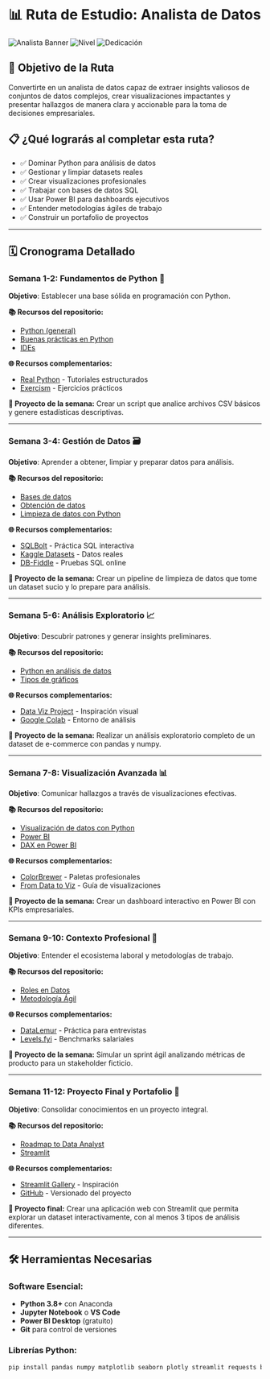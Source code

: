 # 📊 Ruta de Estudio: Analista de Datos

![Analista Banner](https://img.shields.io/badge/Duración-8--12%20semanas-blue) ![Nivel](https://img.shields.io/badge/Nivel-Principiante%20a%20Intermedio-green) ![Dedicación](https://img.shields.io/badge/Dedicación-10--15h%2Fsemana-orange)

## 🎯 Objetivo de la Ruta

Convertirte en un analista de datos capaz de extraer insights valiosos de conjuntos de datos complejos, crear visualizaciones impactantes y presentar hallazgos de manera clara y accionable para la toma de decisiones empresariales.

## 📋 ¿Qué lograrás al completar esta ruta?

- ✅ Dominar Python para análisis de datos
- ✅ Gestionar y limpiar datasets reales
- ✅ Crear visualizaciones profesionales
- ✅ Trabajar con bases de datos SQL
- ✅ Usar Power BI para dashboards ejecutivos
- ✅ Entender metodologías ágiles de trabajo
- ✅ Construir un portafolio de proyectos

---

## 🗓️ Cronograma Detallado

### **Semana 1-2: Fundamentos de Python** 🐍

**Objetivo**: Establecer una base sólida en programación con Python.

**📚 Recursos del repositorio:**
- [Python (general)](../1_Fundamentos/Python.pdf)
- [Buenas prácticas en Python](../1_Fundamentos/Buenas_practicas_Python.pdf)
- [IDEs](../1_Fundamentos/IDEs.pdf)

**🌐 Recursos complementarios:**
- [Real Python](https://realpython.com) - Tutoriales estructurados
- [Exercism](https://exercism.org/) - Ejercicios prácticos

**🎯 Proyecto de la semana:**
Crear un script que analice archivos CSV básicos y genere estadísticas descriptivas.

---

### **Semana 3-4: Gestión de Datos** 🗃️

**Objetivo**: Aprender a obtener, limpiar y preparar datos para análisis.

**📚 Recursos del repositorio:**
- [Bases de datos](../2_Gestion_Datos/Bases_de_datos.pdf)
- [Obtención de datos](../2_Gestion_Datos/Obtencion_datos.pdf)
- [Limpieza de datos con Python](../2_Gestion_Datos/Limpieza_datos_Python.pdf)

**🌐 Recursos complementarios:**
- [SQLBolt](https://sqlbolt.com/) - Práctica SQL interactiva
- [Kaggle Datasets](https://www.kaggle.com/datasets) - Datos reales
- [DB-Fiddle](https://www.db-fiddle.com/) - Pruebas SQL online

**🎯 Proyecto de la semana:**
Crear un pipeline de limpieza de datos que tome un dataset sucio y lo prepare para análisis.

---

### **Semana 5-6: Análisis Exploratorio** 📈

**Objetivo**: Descubrir patrones y generar insights preliminares.

**📚 Recursos del repositorio:**
- [Python en análisis de datos](../3_Analisis_Visualizacion/Python_Analisis_Datos.pdf)
- [Tipos de gráficos](../3_Analisis_Visualizacion/Tipos_graficos.pdf)

**🌐 Recursos complementarios:**
- [Data Viz Project](https://datavizproject.com/) - Inspiración visual
- [Google Colab](https://colab.research.google.com/) - Entorno de análisis

**🎯 Proyecto de la semana:**
Realizar un análisis exploratorio completo de un dataset de e-commerce con pandas y numpy.

---

### **Semana 7-8: Visualización Avanzada** 📊

**Objetivo**: Comunicar hallazgos a través de visualizaciones efectivas.

**📚 Recursos del repositorio:**
- [Visualización de datos con Python](../3_Analisis_Visualizacion/Visualizacion_Python.pdf)
- [Power BI](../3_Analisis_Visualizacion/PowerBI.pdf)
- [DAX en Power BI](../3_Analisis_Visualizacion/DAX_en_PowerBI.pdf)

**🌐 Recursos complementarios:**
- [ColorBrewer](https://colorbrewer2.org/) - Paletas profesionales
- [From Data to Viz](https://www.data-to-viz.com) - Guía de visualizaciones

**🎯 Proyecto de la semana:**
Crear un dashboard interactivo en Power BI con KPIs empresariales.

---

### **Semana 9-10: Contexto Profesional** 👥

**Objetivo**: Entender el ecosistema laboral y metodologías de trabajo.

**📚 Recursos del repositorio:**
- [Roles en Datos](../7_Carrera/Roles_en_Datos.pdf)
- [Metodología Ágil](../7_Carrera/Metodologia_Agil.pdf)

**🌐 Recursos complementarios:**
- [DataLemur](https://datalemur.com) - Práctica para entrevistas
- [Levels.fyi](https://www.levels.fyi/) - Benchmarks salariales

**🎯 Proyecto de la semana:**
Simular un sprint ágil analizando métricas de producto para un stakeholder ficticio.

---

### **Semana 11-12: Proyecto Final y Portafolio** 🚀

**Objetivo**: Consolidar conocimientos en un proyecto integral.

**📚 Recursos del repositorio:**
- [Roadmap to Data Analyst](../5_Roadmaps/Roadmap_Data_Analyst.pdf)
- [Streamlit](../6_Desarrollo/Streamlit.pdf)

**🌐 Recursos complementarios:**
- [Streamlit Gallery](https://streamlit.io/gallery) - Inspiración
- [GitHub](https://github.com) - Versionado del proyecto

**🎯 Proyecto final:**
Crear una aplicación web con Streamlit que permita explorar un dataset interactivamente, con al menos 3 tipos de análisis diferentes.

---

## 🛠️ Herramientas Necesarias

### Software Esencial:
- **Python 3.8+** con Anaconda
- **Jupyter Notebook** o **VS Code**
- **Power BI Desktop** (gratuito)
- **Git** para control de versiones

### Librerías Python:
```bash
pip install pandas numpy matplotlib seaborn plotly streamlit requests beautifulsoup4